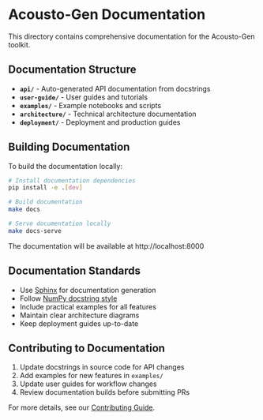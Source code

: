 # Acousto-Gen Documentation

This directory contains comprehensive documentation for the Acousto-Gen toolkit.

## Documentation Structure

- **`api/`** - Auto-generated API documentation from docstrings
- **`user-guide/`** - User guides and tutorials
- **`examples/`** - Example notebooks and scripts
- **`architecture/`** - Technical architecture documentation
- **`deployment/`** - Deployment and production guides

## Building Documentation

To build the documentation locally:

```bash
# Install documentation dependencies
pip install -e .[dev]

# Build documentation
make docs

# Serve documentation locally
make docs-serve
```

The documentation will be available at http://localhost:8000

## Documentation Standards

- Use [Sphinx](https://www.sphinx-doc.org/) for documentation generation
- Follow [NumPy docstring style](https://numpydoc.readthedocs.io/en/latest/format.html)
- Include practical examples for all features
- Maintain clear architecture diagrams
- Keep deployment guides up-to-date

## Contributing to Documentation

1. Update docstrings in source code for API changes
2. Add examples for new features in `examples/`
3. Update user guides for workflow changes
4. Review documentation builds before submitting PRs

For more details, see our [Contributing Guide](../CONTRIBUTING.md).